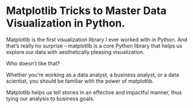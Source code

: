 # Matplotlib Tricks to Master Data Visualization in Python. 


Matplotlib is the first visualization library I ever worked with in Python. And that’s really no surprise – matplotlib is a core Python library that helps us explore our data with aesthetically pleasing visualization. 


Who doesn’t like that?


Whether you’re working as a data analyst, a business analyst, or a data scientist, you should be familiar with the power of matplotlib. 


Matplotlib helps us tell stories in an effective and impactful manner, thus tying our analysis to business goals.